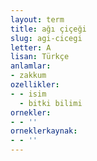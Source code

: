 ```yaml
---
layout: term
title: ağı çiçeği
slug: agi-cicegi
letter: A
lisan: Türkçe
anlamlar:
- zakkum
ozellikler:
- - isim
  - bitki bilimi
ornekler:
- - ''
orneklerkaynak:
- - ''
---
```

